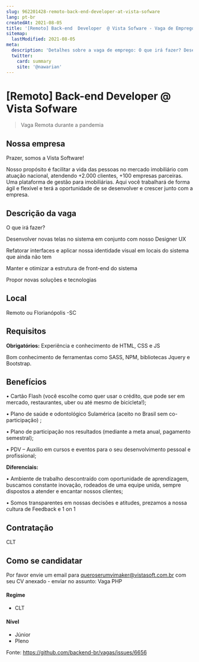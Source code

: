 ```yaml
---
slug: 962201428-remoto-back-end-developer-at-vista-sofware
lang: pt-br
createdAt: 2021-08-05
title: '[Remoto] Back-end  Developer  @ Vista Sofware - Vaga de Emprego'
sitemap:
  lastModified: 2021-08-05
meta:
  description: 'Detalhes sobre a vaga de emprego: O que irá fazer? Desenvolver novas telas no sistema em conjunto com nosso Designer UX Refatorar interfaces e aplicar nossa identidade visual em locais do sistema que ainda não tem Manter e otimizar a estrutura de front-end do sistema Propor novas soluções e tecnologias'
  twitter:
    card: summary
    site: '@nawarian'
---
```


# [Remoto] Back-end  Developer  @ Vista Sofware

<!--
==================================================
Caso a vaga for remoto durante a pandemia informar no texto "Remoto durante o covid"
==================================================
-->
<!-- 
==================================================
POR FAVOR, SÓ POSTE SE A VAGA FOR PARA BACK-END!

Não faça distinção de gênero no título da vaga.

Use: "Back-End Developer" ao invés de 
"Desenvolvedor Back-End" \o/

Exemplo: `[São Paulo] Back-End Developer @ NOME DA EMPRESA`
==================================================
-->
<!--
==================================================
Caso a vaga for remoto durante a pandemia deixar a linha abaixo
==================================================
-->
> Vaga Remota durante a pandemia

## Nossa empresa

Prazer, somos a Vista Software!

Nosso propósito é facilitar a vida das pessoas no mercado imobiliário com atuação nacional, atendendo +2.000 clientes, +100 empresas parceiras. Uma plataforma de gestão para imobiliárias. Aqui você trabalhará de forma ágil e flexível e terá a oportunidade de se desenvolver e crescer junto com a empresa.

## Descrição da vaga

O que irá fazer?

Desenvolver novas telas no sistema em conjunto com nosso Designer UX

Refatorar interfaces e aplicar nossa identidade visual em locais do sistema que ainda não tem

Manter e otimizar a estrutura de front-end do sistema

Propor novas soluções e tecnologias

## Local

Remoto ou Florianópolis -SC

## Requisitos

**Obrigatórios:**
Experiência e conhecimento de HTML, CSS e JS

Bom conhecimento de ferramentas como SASS, NPM, bibliotecas Jquery e Bootstrap.

## Benefícios
• Cartão Flash (você escolhe como quer usar o crédito, que pode ser em mercado, restaurantes, uber ou até mesmo de bicicleta!);

• Plano de saúde e odontológico Sulamérica (aceito no Brasil sem co-participação) ;

• Plano de participação nos resultados (mediante a meta anual, pagamento semestral);

• PDV – Auxilio em cursos e eventos para o seu desenvolvimento pessoal e profissional;

**Diferenciais:**

• Ambiente de trabalho descontraído com oportunidade de aprendizagem, buscamos constante inovação, rodeados de uma equipe unida, sempre dispostos a atender e encantar nossos clientes;

• Somos transparentes em nossas decisões e atitudes, prezamos a nossa cultura de Feedback e 1 on 1

## Contratação

CLT

## Como se candidatar

Por favor envie um email para queroserumvimaker@vistasoft.com.br  com seu CV anexado - enviar no assunto: Vaga PHP


#### Regime
- CLT


#### Nível
- Júnior
- Pleno





Fonte: https://github.com/backend-br/vagas/issues/6656